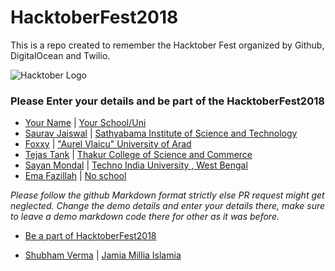 # HacktoberFest2018
This is a repo created to remember the Hacktober Fest organized by Github, DigitalOcean and Twilio.

![Hacktober Logo ](https://raw.githubusercontent.com/asangam/HacktoberFest2018/master/hacktober_log.png)

### Please Enter your details and be part of the HacktoberFest2018
* [Your Name](http://yourgithuburl) | [Your School/Uni](https://www.youruniurl/)
* [Saurav Jaiswal](https://github.com/sauravjaiswalsj) | [Sathyabama Institute of Science and Technology](http://www.sathyabama.ac.in/)
* [Foxxy](https://github.com/foxxydev) | ["Aurel Vlaicu" University of Arad](http://www.uav.ro)
* [Tejas Tank](https://github.com/majordwarf) | [Thakur College of Science and Commerce](http://tcsc.org.in/)
* [Sayan Mondal](https://github.com/sayanmondal2098) | [Techno India University , West Bengal](http://technoindiauniversity.ac.in)
* [Ema Fazillah](https://github.com/emafazillah) | [No school](https://twitter.com/hashtag/noschool?lang=en)




*Please follow the github Markdown format strictly else PR request might get neglected.*
*Change the demo details and enter your details there, make sure to leave a demo markdown code there for other as it was before.*

* [Be a part of HacktoberFest2018](https://hacktoberfest.digitalocean.com/)

* [Shubham Verma](https://github.com/shubhamvrm) | [Jamia Millia Islamia](htyps://www.jmi.ac.in)
